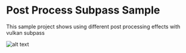 # Post Process Subpass Sample
This sample project shows using different post processing effects with vulkan subpass

![alt text](PostProcess.jpg)
